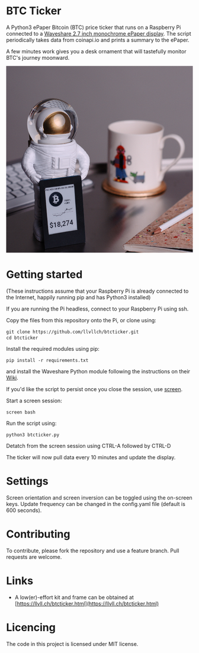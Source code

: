 # BTC Ticker

A Python3 ePaper Bitcoin (BTC) price ticker that runs on a Raspberry Pi connected to a [Waveshare 2.7 inch monochrome ePaper display](https://www.waveshare.com/wiki/2.7inch_e-Paper_HAT). The script periodically takes data from coinapi.io and prints a summary to the ePaper.

A few minutes work gives you a desk ornament that will tastefully monitor BTC's journey moonward.

![Action Shot](/images/ANI.jpg)


# Getting started

(These instructions assume that your Raspberry Pi is already connected to the Internet, happily running pip and has Python3 installed)

If you are running the Pi headless, connect to your Raspberry Pi using ssh.

Copy the files from this repository onto the Pi, or clone using:

```
git clone https://github.com/llvllch/btcticker.git
cd btcticker
```


Install the required modules using pip:

```
pip install -r requirements.txt
```

and install the Waveshare Python module following the instructions on their [Wiki](https://www.waveshare.com/wiki/2.7inch_e-Paper_HAT).

If you'd like the script to persist once you close the session, use [screen](https://linuxize.com/post/how-to-use-linux-screen/).

Start a screen session:

```
screen bash
```

Run the script using:

```
python3 btcticker.py
```

Detatch from the screen session using CTRL-A followed by CTRL-D

The ticker will now pull data every 10 minutes and update the display. 

# Settings

Screen orientation and screen inversion can be toggled using the on-screen keys. Update frequency can be changed in the config.yaml file (default is 600 seconds).

# Contributing

To contribute, please fork the repository and use a feature branch. Pull requests are welcome.

# Links

- A low(er)-effort kit and frame can be obtained at [https://llvll.ch/btcticker.html](https://llvll.ch/btcticker.html)


# Licencing

The code in this project is licensed under MIT license.
